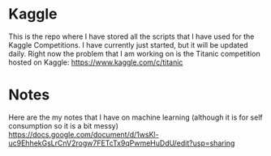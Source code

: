 # Kaggle

This is the repo where I have stored all the scripts that I have used for the Kaggle Competitions. I have currently just started, but it will be updated daily. Right now the problem that I am working on is the Titanic competition hosted on Kaggle: https://www.kaggle.com/c/titanic

# Notes
Here are the my notes that I have on machine learning (although it is for self consumption so it is a bit messy)
https://docs.google.com/document/d/1wsKl-uc9EhhekGsLrCnV2rogw7FETcTx9qPwmeHuDdU/edit?usp=sharing